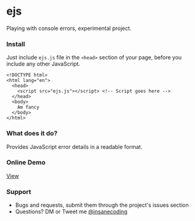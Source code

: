 # ejs
Playing with console errors, experimental project.

### Install
Just include `ejs.js` file in the `<head>` section of your page, before you include any other JavaScript.

    <!DOCTYPE html>
    <html lang="en">
      <head>
        <script src="ejs.js"></script> <!-- Script goes here -->
      </head>
      <body>
        Am fancy
      </body>
    </html>

### What does it do?
Provides JavaScript error details in a readable format.

### Online Demo
[View](https://i-break-codes.github.io/ejs/)

### Support
- Bugs and requests, submit them through the project's issues section
- Questions? DM or Tweet me [@insanecoding](https://twitter.com/insanecoding)